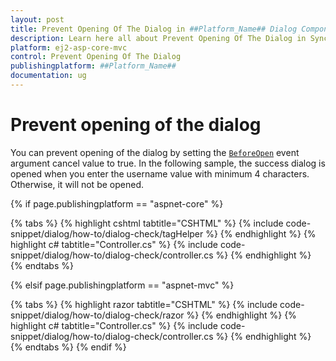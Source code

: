 ```yaml
---
layout: post
title: Prevent Opening Of The Dialog in ##Platform_Name## Dialog Component
description: Learn here all about Prevent Opening Of The Dialog in Syncfusion ##Platform_Name## Dialog component and more.
platform: ej2-asp-core-mvc
control: Prevent Opening Of The Dialog
publishingplatform: ##Platform_Name##
documentation: ug
---
```



# Prevent opening of the dialog

You can prevent opening of the dialog by setting the [`BeforeOpen`](https://help.syncfusion.com/cr/aspnetcore-js2/Syncfusion.EJ2.Popups.Dialog.html#Syncfusion_EJ2_Popups_Dialog_BeforeOpen) event argument cancel value to true.
In the following sample, the success dialog is opened when you enter the username value with minimum 4 characters. Otherwise, it will not be opened.

{% if page.publishingplatform == "aspnet-core" %}

{% tabs %}
{% highlight cshtml tabtitle="CSHTML" %}
{% include code-snippet/dialog/how-to/dialog-check/tagHelper %}
{% endhighlight %}
{% highlight c# tabtitle="Controller.cs" %}
{% include code-snippet/dialog/how-to/dialog-check/controller.cs %}
{% endhighlight %}
{% endtabs %}

{% elsif page.publishingplatform == "aspnet-mvc" %}

{% tabs %}
{% highlight razor tabtitle="CSHTML" %}
{% include code-snippet/dialog/how-to/dialog-check/razor %}
{% endhighlight %}
{% highlight c# tabtitle="Controller.cs" %}
{% include code-snippet/dialog/how-to/dialog-check/controller.cs %}
{% endhighlight %}
{% endtabs %}
{% endif %}

